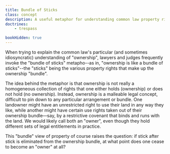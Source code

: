 ```yaml
---
title: Bundle of Sticks
class: concept
description: A useful metaphor for understanding common law property rights as sticks in a bundle.
doctrines:
    - trespass

bookHidden: true
---
```


When trying to explain the common law's particular (and sometimes idiosyncratic) understanding of "ownership", lawyers and judges frequently invoke the "bundle of sticks" metapho--as in, "ownership is like a bundle of sticks"--the "sticks" being the various property rights that make up the ownership "bundle". 

The idea behind the metaphor is that ownership is not really a homogeneous collection of rights that one either holds (ownership) or does not hold (no ownership). Instead, ownership is a malleable legal concept, difficult to pin down to any particular arrangement or bundle. One landowner might have an unrestricted right to use their land in any way they like, while another might have certain use rights taken out of their ownership bundle—say, by a restrictive covenant that binds and runs with the land. We would likely call both an "owner", even though they hold different sets of legal entitlements in practice. 

This "bundle" view of property of course raises the question: if stick after stick is eliminated from the ownership bundle, at what point does one cease to become an "owner" at all?
